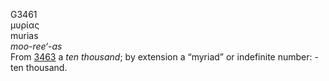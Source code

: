 G3461  
μυρίας  
murias  
*moo-ree‘-as*  
From [3463](g3463) a *ten* *thousand*; by extension a “myriad” or
indefinite number: - ten thousand.  
